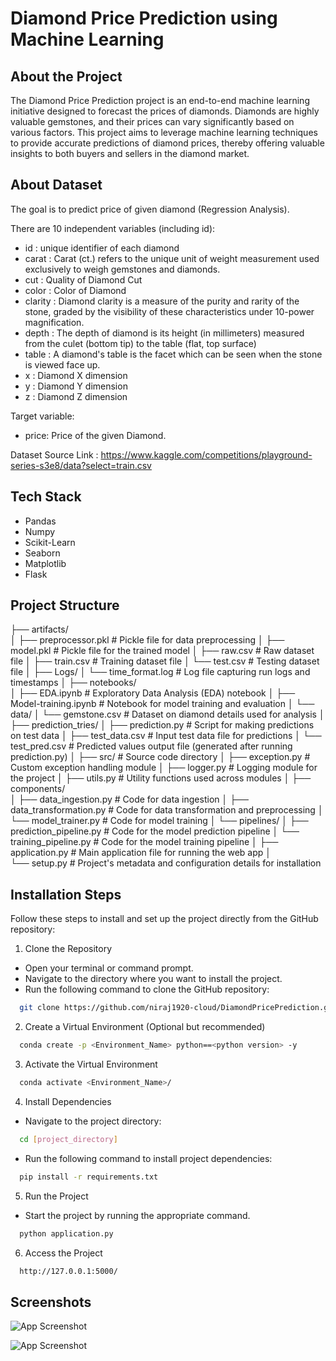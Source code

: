 
# Diamond Price Prediction using Machine Learning




## About the Project
The Diamond Price Prediction project is an end-to-end machine learning initiative designed to forecast the prices of diamonds. Diamonds are highly valuable gemstones, and their prices can vary significantly based on various factors. This project aims to leverage machine learning techniques to provide accurate predictions of diamond prices, thereby offering valuable insights to both buyers and sellers in the diamond market.
## About Dataset
The goal is to predict price of given diamond (Regression Analysis).

There are 10 independent variables (including id):

- id : unique identifier of each diamond
- carat : Carat (ct.) refers to the unique unit of weight measurement used exclusively to weigh gemstones and diamonds.
- cut : Quality of Diamond Cut
- color : Color of Diamond
- clarity : Diamond clarity is a measure of the purity and rarity of the stone, graded by the visibility of these characteristics under 10-power magnification.
- depth : The depth of diamond is its height (in millimeters) measured from the culet (bottom tip) to the table (flat, top surface)
- table : A diamond's table is the facet which can be seen when the stone is viewed face up.
- x : Diamond X dimension
- y : Diamond Y dimension
- z : Diamond Z dimension

Target variable:
- price: Price of the given Diamond.

Dataset Source Link : https://www.kaggle.com/competitions/playground-series-s3e8/data?select=train.csv
## Tech Stack
- Pandas
- Numpy
- Scikit-Learn
- Seaborn
- Matplotlib
- Flask
## Project Structure
├── artifacts/                    
│   ├── preprocessor.pkl           # Pickle file for data preprocessing
│   ├── model.pkl                  # Pickle file for the trained model
│   ├── raw.csv                    # Raw dataset file
│   ├── train.csv                  # Training dataset file
│   └── test.csv                   # Testing dataset file
│
├── Logs/
│   └── time_format.log            # Log file capturing run logs and timestamps
│
├── notebooks/                     
│   ├── EDA.ipynb                  # Exploratory Data Analysis (EDA) notebook
│   ├── Model-training.ipynb       # Notebook for model training and evaluation
│   └── data/
│       └── gemstone.csv           # Dataset on diamond details used for analysis
│
├── prediction_tries/
│   ├── prediction.py              # Script for making predictions on test data
│   ├── test_data.csv              # Input test data file for predictions
│   └── test_pred.csv              # Predicted values output file (generated after running prediction.py)
│
├── src/                           # Source code directory
│   ├── exception.py               # Custom exception handling module
│   ├── logger.py                  # Logging module for the project
│   ├── utils.py                   # Utility functions used across modules
│   ├── components/                
│       ├── data_ingestion.py      # Code for data ingestion
│       ├── data_transformation.py # Code for data transformation and preprocessing
│       └── model_trainer.py       # Code for model training
│   └── pipelines/
│       ├── prediction_pipeline.py # Code for the model prediction pipeline
│       └── training_pipeline.py   # Code for the model training pipeline
│
├── application.py                 # Main application file for running the web app
│					
└── setup.py                       # Project's metadata and configuration details for installation

## Installation Steps
Follow these steps to install and set up the project directly from the GitHub repository:

1. Clone the Repository

 - Open your terminal or command prompt.
 - Navigate to the directory where you want to install the project.
 - Run the following command to clone the GitHub repository:
   
```bash
  git clone https://github.com/niraj1920-cloud/DiamondPricePrediction.git
```
2. Create a Virtual Environment (Optional but recommended)
```bash
  conda create -p <Environment_Name> python==<python version> -y
```
3. Activate the Virtual Environment
```bash
  conda activate <Environment_Name>/
```
4. Install Dependencies
- Navigate to the project directory:
```bash
  cd [project_directory]
```
 - Run the following command to install project dependencies:
```bash
  pip install -r requirements.txt
```
5. Run the Project
- Start the project by running the appropriate command.
```bash
  python application.py
```
6. Access the Project
```bash
  http://127.0.0.1:5000/
```





## Screenshots

![App Screenshot](https://ci3.googleusercontent.com/mail-img-att/AGAZnRrBLeaIny5807rXY__35l1dg3XuzvLk-sNheRTTvsnDF_FVP7QfCzE02EWHbN-DZXyS7ieywSasU2cR3ofrQPAhID4HDCGgCY0EuDLt1M6TcjSVBg5eOZivkyeHNHQLp6r_CZL0xtTZH4iItr88tvfynPnTuBMc85tVPGDNG1PRKMAj35ELvYzKJD8cjdv5v1ICngXNiUwlIJiyzyLQSnS9_Wo9nDyMrKHHASz5l3m53BTGT2w17ubnKaxEaB4RoIhWyseCfJXkjignHTTWFM3q7DrvAK81P1F6c2ONQTiafKvgvlfi8MsxXnEomMT3XvdD44bqvjyN-X5IZxBZ3ru9vzUvv5yCwJgcbA6XUaok9f17Q75OL60QErcjISMj3SLZ00UOYVQKCavQ1Y5YsRZNiiLZqfIgpROtitRzX5dQfugkMqLO5qqU4Gc7wETZW5bX1oXkepLv0C5j6yRlWkK_yVIqslSJQ3iERRd9bQuB2dWD_c64ia8ij0fcFOvppeTZmtxB4vw0JmEKKlzs8bY-MQ-isHqjX8UOHD4Y5sCvXet00jo3Ky6gZkJS85Hfx9L_XupLG1JVLJgp3Piidq9adkgALaNIqRRHOSI7hJnWQrIMtWuh-kLSum3FhsDu-xmADVzr3xSoItnwdIymbdXPQa7FGG9lu5PAPuRmtdGFSC-rSdeyD3B5Fkx_yTVmRlWrJ-x-pghyTeRYXQzhVy2xyXHc62mxrdEWQ_WnzB6h7WZO_FCBRx1gVUXtrlvQqazMgMicH0-gAL_ZpFYmEglf1R2CCld4h24mWnaY2U1jJy5N32-wnCk6nbWPjHcvKiNP_PluL5m3Y2fJ6rndf0YVL3xiYb53lHEHxnkcyCaQirw-aqmCl4f_FgmNNebu9Yxsx3KmJDPbVHs0FfJZ2cN4bpo0-ysPL9NH1MiO-mQ7pF6s_p78CVLUe974sm-219vYNLPWLA34x7sACEsI7LnrcpDa6oy7_Em_jwXpaovcNkUd7CrHBwMFAbea0uVQ4KcmWHk0D-wwCw6v7SnNQzYR0Q=s0-l75-ft)

![App Screenshot](https://ci3.googleusercontent.com/mail-img-att/AGAZnRr66R2FMQ5A68-73D25bIDmoUzbEYVqM1DUcMbBbNcFDGdD5vSZNcBqecgl-9zcAfGKo68MG7enBBoeQwTHedbpE00uRedccporpUObaCuA0SecNEHaXem8IyR9LWz3gv9Ht-AjAFvI3ZDCYRM59LUpI6AjWbFM9Nhmh0fySQ67TakIb6u188LfNBZEpYAiLu5m9hFGuPBHgHxCl_ONrqQS8sNwAR6uYlq03AOr482kOU6PN8MjRXX-AWNcJ9PgUS42hI-i_e_lIZzgAyuAg2IX3Xi0u6t11rirGyyCMud_M3kBjGj-F-It53I19fagskQNKcRE4BTGSaBO-wix5HxpOX4SESiKgkKA83sQ0_XpO2bpUzOhiujXm9xTnIBPZjRh2tLWmLE_TPYabCOy1HuTwcSMfn08842zvofo2k__bWm9-rNbtHLkoGr1uLiCqHKeKsRE6silCLvMSNFqs3EXJCpy8_kGUK-tb5jwt5lTWb_4exDVQRvI3zeS691dzeqTETYpcmcvKxQdWdKreMxn24lgsCBHasv6vljCFirv-EijLk571AiJ6FOxEarQclqL7KRYI8v3N6VwsCNzTDoQbjz9s5wUhEXEK-ycMtxUL1OihEvPeqiIMQPHGRrNYLUUc31oolSoHL0of6SAZAwPYlDS3ewuMFxEfRq3DG64GTwzlIewAaoSsifQBBVH2OyI2mdxrElcaJIZ2Qug6JYnk7AAN-d_f1NSqFbxU0q20WUjOBAbKW0qif1gVPW4NRopg7MC7M5y5izO0TdJQo59bAQrLLxpCr8P9FFohujmJHWelNyqlgrwxoA7eBgTJo4wUtL_rzV3UrWq2MGXbHu1npxJmYSpG7GB9TNLEGtwQg6iF4tcrbIhTen9Gwsrdage0ctJ6M_mSDyXw4OUGFq269pozQrQ0HpeKmK1syMfWO70SUt-5C3iSGZ5buxejIZ76KEruRiOIhBzofHdDdMl9eBdOo3cothPnFjTpsZ9RBiX3QmMHS1uGeFgeOjVv3t_Qfqie_zmmGTZ4hoIfAhvvA=s0-l75-ft)




